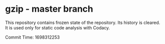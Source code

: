 # gzip - master branch

This repository contains frozen state of the repository.
Its history is cleared. It is used only for static code
analysis with Codacy.

Commit Time: 1698312253